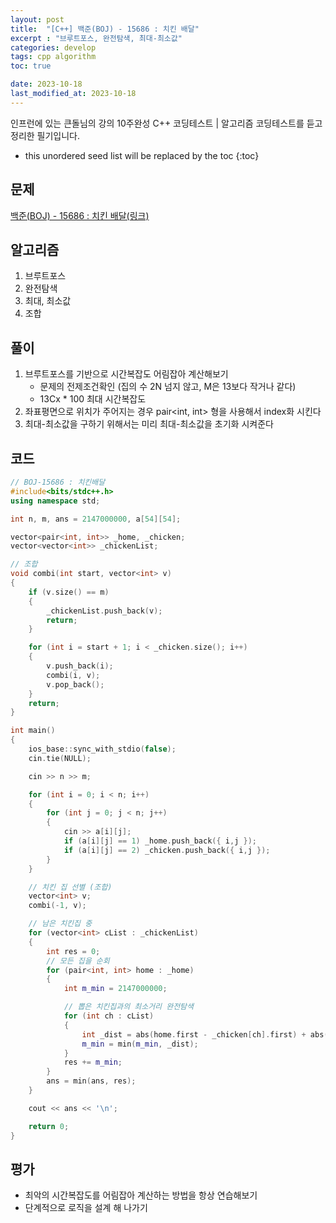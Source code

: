 ```yaml
---
layout: post
title:  "[C++] 백준(BOJ) - 15686 : 치킨 배달"
excerpt : "브루트포스, 완전탐색, 최대-최소값"
categories: develop
tags: cpp algorithm
toc: true

date: 2023-10-18
last_modified_at: 2023-10-18
---
```

> <span style="font-size: 80%">
인프런에 있는 큰돌님의 강의 10주완성 C++ 코딩테스트 | 알고리즘 코딩테스트를 듣고 정리한 필기입니다.</span>

<!--more-->

* this unordered seed list will be replaced by the toc
{:toc}

## 문제 

[백준(BOJ) - 15686 : 치킨 배달(링크)](https://www.acmicpc.net/problem/15686)

## 알고리즘

  1. 브루트포스
  2. 완전탐색
  3. 최대, 최소값
  4. 조합

## 풀이
  1. 브루트포스를 기반으로 시간복잡도 어림잡아 계산해보기
      * 문제의 전제조건확인 (집의 수 2N 넘지 않고, M은 13보다 작거나 같다)
	  * 13Cx * 100 최대 시간복잡도
  2. 좌표평면으로 위치가 주어지는 경우 pair<int, int> 형을 사용해서 index화 시킨다
  3. 최대-최소값을 구하기 위해서는 미리 최대-최소값을 초기화 시켜준다 

## 코드  
```cpp
// BOJ-15686 : 치킨배달
#include<bits/stdc++.h>
using namespace std;

int n, m, ans = 2147000000, a[54][54];

vector<pair<int, int>> _home, _chicken;
vector<vector<int>> _chickenList;

// 조합
void combi(int start, vector<int> v)
{
	if (v.size() == m)
	{
		_chickenList.push_back(v);
		return;
	}

	for (int i = start + 1; i < _chicken.size(); i++)
	{
		v.push_back(i);
		combi(i, v);
		v.pop_back();
	}
	return;
}

int main()
{
	ios_base::sync_with_stdio(false);
	cin.tie(NULL);

	cin >> n >> m;

	for (int i = 0; i < n; i++)
	{
		for (int j = 0; j < n; j++)
		{
			cin >> a[i][j];
			if (a[i][j] == 1) _home.push_back({ i,j });
			if (a[i][j] == 2) _chicken.push_back({ i,j });
		}
	}

	// 치킨 집 선별 (조합)
	vector<int> v;
	combi(-1, v);

	// 남은 치킨집 중
	for (vector<int> cList : _chickenList)
	{
		int res = 0;
		// 모든 집을 순회
		for (pair<int, int> home : _home)
		{
			int m_min = 2147000000;

			// 뽑은 치킨집과의 최소거리 완전탐색
			for (int ch : cList)
			{
				int _dist = abs(home.first - _chicken[ch].first) + abs(home.second - _chicken[ch].second);
				m_min = min(m_min, _dist);
			}
			res += m_min;
		}
		ans = min(ans, res);
	}

	cout << ans << '\n';

	return 0;
}
```

## 평가  
* 최악의 시간복잡도를 어림잡아 계산하는 방법을 항상 연습해보기
* 단계적으로 로직을 설계 해 나가기